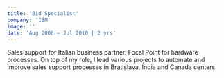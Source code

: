 ```yaml
---
title: 'Bid Specialist'
company: 'IBM'
image: ''
date: 'Aug 2008 – Jul 2010 | 2 yrs'
---
```


Sales support for Italian business partner. Focal Point for hardware processes. On top of my role, I lead various projects to automate and improve sales support processes in Bratislava, India and Canada centers.
